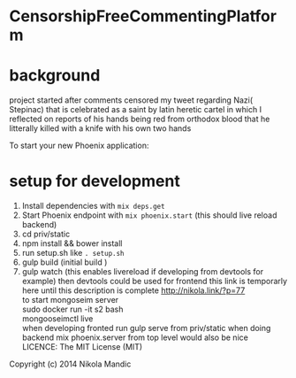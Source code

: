 # CensorshipFreeCommentingPlatform
# background
project started after comments censored my tweet regarding Nazi( Stepinac) that is celebrated as a saint by latin heretic cartel in which I reflected on reports of his hands being red from orthodox blood that he litterally killed with a knife with his own two hands      

To start your new Phoenix application:
# setup for development
1. Install dependencies with `mix deps.get`
2. Start Phoenix endpoint with `mix phoenix.start` (this should live reload backend)    
3. cd priv/static     
4. npm install && bower install      
5. run setup.sh like `. setup.sh`    
6. gulp build (initial build )
7. gulp watch (this enables livereload if developing from devtools for example)
then  devtools could be used for frontend
this link is temporarly here until this description is complete
http://nikola.link/?p=77      
to start mongoseim server      
sudo docker run -it s2 bash     
mongooseimctl live     
when developing fronted run gulp serve from priv/static
when doing backend mix phoenix.server from top level would also be nice           
LICENCE:
The MIT License (MIT)

Copyright (c) 2014 Nikola Mandic
